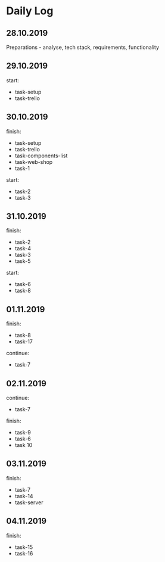 # Daily Log
## 28.10.2019
Preparations - analyse, tech stack, requirements, functionality

## 29.10.2019
start:
- task-setup
- task-trello

## 30.10.2019
finish:
- task-setup
- task-trello
- task-components-list
- task-web-shop
- task-1

start:
- task-2
- task-3

## 31.10.2019
finish:
- task-2
- task-4
- task-3
- task-5

start:
- task-6
- task-8

## 01.11.2019
finish:
- task-8
- task-17

continue:
- task-7

## 02.11.2019
continue:
- task-7

finish:
- task-9
- task-6
- task 10

## 03.11.2019

finish:
- task-7
- task-14
- task-server

## 04.11.2019

finish:
- task-15
- task-16


